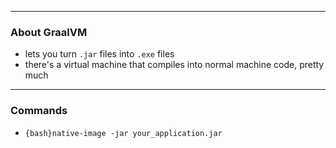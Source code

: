 
---

### About GraalVM

- lets you turn `.jar` files into `.exe` files
- there's a virtual machine that compiles into normal machine code, pretty much

---

### Commands

- `{bash}native-image -jar your_application.jar`